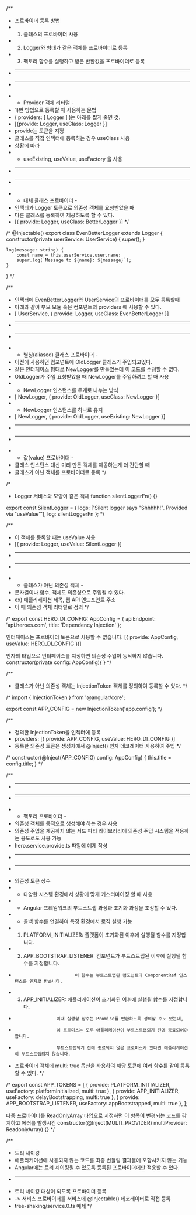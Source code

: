 /**
 * 프로바이더 등록 방법
 * 1) 클래스의 프로바이더 사용
 * 2) Logger와 형태가 같은 객체를 프로바이더로 등록
 * 3) 팩토리 함수를 실행하고 받은 반환값을 프로바이더로 등록
 * ----
 * ----
 * - Provider 객체 리터럴 -
 * 1)번 방법으로 등록할 때 사용하는 문법
 * ( providers: [ Logger ] )는 아래를 짧게 줄인 것.
 * [{provide: Logger, useClass: Logger }]
 * provide는 토큰을 지정
 * 클래스를 직접 인젝터에 등록하는 경우 useClass 사용
 * 상황에 따라
 * - useExisting, useValue, useFactory 을 사용
 * ----
 * ----
 * - 대체 클래스 프로바이더 -
 * 인젝터가 Logger 토큰으로 의존성 객체를 요청받았을 때
 * 다른 클래스를 등록하여 제공하도록 할 수 있다.
 * [{ provide: Logger, useClass: BetterLogger }]
 */

/*
@Injectable()
export class EvenBetterLogger extends Logger {
    constructor(private userService: UserService) { super(); }

    log(message: string) {
        const name = this.userService.user.name;
        super.log(`Message to ${name}: ${message}`);
    }
}
*/

/**
 * 인젝터에 EvenBetterLogger와 UserService의 프로바이더를 모두 등록할때
 * 아래와 같이 부모 모듈 혹은 컴포넌트의 providers 에 사용할 수 있다.
 * [ UserService, { provide: Logger, useClass: EvenBetterLogger }]
 * ----
 * ----
 * - 별칭(aliased) 클래스 프로바이더 -
 * 이전에 사용하던 컴포넌트에 OldLogger 클래스가 주입되고있다.
 * 같은 인터페이스 형태로 NewLogger를 만들었는데 이 코드를 수정할 수 없다.
 * OldLogger가 주입 요청받았을 때 NewLogger를 주입하려고 할 때 사용
 * - NewLogger 인스턴스를 두개로 나누는 방식
 * [ NewLogger, { provide: OldLogger, useClass: NewLogger }]
 * - NewLogger 인스턴스를 하나로 유지
 * [ NewLogger, { provide: OldLogger, useExisting: NewLogger }]
 * ----
 * ----
 * - 값(value) 프로바이더 -
 * 클래스 인스턴스 대신 미리 만든 객체를 제공하는게 더 간단할 때
 * 클래스가 아닌 객체를 프로바이더로 등록
 */

/*
- Logger 서비스와 모양이 같은 객체
function silentLoggerFn() {}

export const SilentLogger = {
    logs: ['Silent logger says "Shhhhh!". Provided via "useValue"'],
    log: silentLoggerFn
};
*/

/**
 * 이 객체를 등록할 때는 useValue 사용
 * [{ provide: Logger, useValue: SilentLogger }]
 * ----
 * ----
 * - 클래스가 아닌 의존성 객체 -
 * 문자열이나 함수, 객체도 의존성으로 주입될 수 있다.
 * ex) 애플리케이션 제목, 웹 API 엔드포인트 주소
 * 이 때 의존성 객체 리터럴로 정의
 */

/*
export const HERO_DI_CONFIG: AppConfig = {
    apiEndpoint: 'api.heroes.com',
    title: 'Dependency Injection'
};

인터페이스는 프로바이더 토큰으로 사용할 수 없습니다.
[{ provide: AppConfig, useValue: HERO_DI_CONFIG })]

인자의 타입으로 인터페이스를 지정하면 의존성 주입이 동작하지 않습니다.
constructor(private config: AppConfig){ }
*/

/**
 * 클래스가 아닌 의존성 객체는 InjectionToken 객체를 정의하여 등록할 수 있다.
 */

/*
import { InjectionToken } from '@angular/core';

export const APP_CONFIG = new InjectionToken<AppConfig>('app.config');
*/

/**
 * 정의한 InjectionToken을 인젝터에 등록
 * providers: [{ provide: APP_CONFIG, useValue: HERO_DI_CONFIG }]
 * 등록한 의존성 토큰은 생성자에서 @Inject() 인자 데코레이터 사용하여 주입
 */

/*
constructor(@Inject(APP_CONFIG) config: AppConfig) {
    this.title = config.title;
}
*/

/**
 * ----
 * ----
 * - 팩토리 프로바이더 -
 * 의존성 객체를 동적으로 생성해야 하는 경우 사용
 * 의존성 주입을 제공하지 않는 서드 파티 라이브러리에 의존성 주입 시스템을 적용하는 용도로도 사용 가능
 * hero.service.provide.ts 파일에 예제 작성
 * ----
 * ----
 * 의존성 토큰 상수
 * - 다양한 시스템 환경에서 상황에 맞게 커스터마이징 할 때 사용
 * - Angular 프레임워크의 부트스트랩 과정과 초기화 과정을 조정할 수 있다.
 * - 콜백 함수를 연결하여 특정 환경에서 로직 실행 가능
 * 1) PLATFORM_INITIALIZER: 플랫폼이 초기화된 이후에 실행될 함수를 지정합니다.
 * 2) APP_BOOTSTRAP_LISTENER: 컴포넌트가 부트스트랩된 이후에 실행될 함수를 지정합니다.
 *                            이 함수는 부트스트랩된 컴포넌트의 ComponentRef 인스턴스를 인자로 받습니다.
 * 3) APP_INITIALIZER: 애플리케이션이 초기화된 이후에 실행될 함수를 지정합니다.
 *                     이때 실행할 함수는 Promise를 반환하도록 정의할 수도 있는데,
 *                     이 프로미스는 모두 애플리케이션이 부트스트랩되기 전에 종료되어야 합니다.
 *                     부트스트랩되기 전에 종료되지 않은 프로미스가 있다면 애플리케이션이 부트스트랩되지 않습니다.
 * 프로바이더 객체에 multi: true 옵션을 사용하여 해당 토큰에 여러 함수를 같이 등록할 수 있다.
 */

/*
 export const APP_TOKENS = [
 { provide: PLATFORM_INITIALIZER, useFactory: platformInitialized, multi: true },
 { provide: APP_INITIALIZER, useFactory: delayBootstrapping, multi: true },
 { provide: APP_BOOTSTRAP_LISTENER, useFactory: appBootstrapped, multi: true },
];

다중 프로바이더를 ReadOnlyArray 타입으로 지정하면 이 항목이 변경되는 코드를 감지하고 에러를 발생시킴
constructor(@Inject(MULTI_PROVIDER) multiProvider: ReadonlyArray<MultiProvider>) {}
*/

/**
 * 트리 셰이킹
 * 애플리케이션에 사용되지 않는 코드를 최종 번들링 결과물에 포함시키지 않는 기능
 * Angular에는 트리 셰이킹될 수 있도록 등록된 프로바이더에만 적용할 수 있다.
 * ----
 * 트리 셰이킹 대상이 되도록 프로바이더 등록
 * -> 서비스 프로바이더를 서비스에 @Injectable() 데코레이터로 직접 등록
 * tree-shaking/service.0.ts 예제
 */
